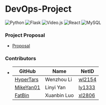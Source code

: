 # DevOps-Project
![Python](https://img.shields.io/badge/python-3.8-blue)
![Flask](https://img.shields.io/badge/Flask-1.1.2-blue)
![Video.js](https://img.shields.io/badge/Video.js-7.8.4-blue)
![React](https://img.shields.io/badge/React-16.3.1-blue)
![MySQL](https://img.shields.io/badge/MySQL-8.0.21-blue)

### Project Proposal
- [Proposal](./Proposal.md)

### Contributors
- GitHub | Name | NetID
  --- | --- | ---
  [HyperTars](https://github.com/HyperTars) | Wenzhou Li | [wl2154](mailto:wl2154@nyu.edu)
  [MikeYan01](https://github.com/MikeYan01) | Linyi Yan | [ly1333](mailto:ly1333@nyu.edu)
  [FatBin](https://github.com/FatBin) | Xuanbin Luo | [xl2806](mailto:xl2806@nyu.edu)
